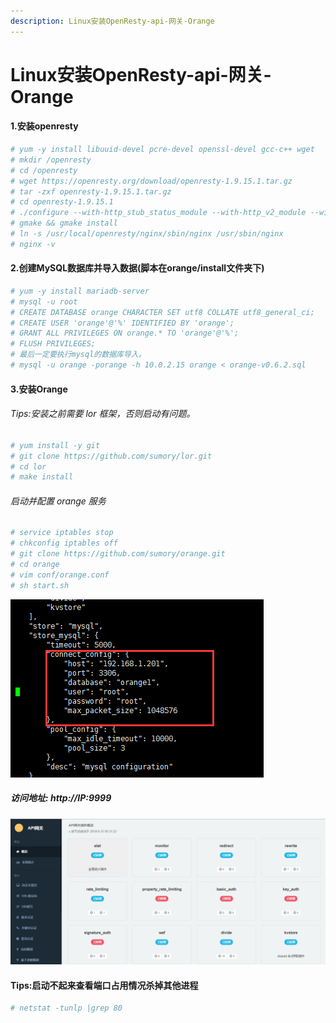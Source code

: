 ```yaml
---
description: Linux安装OpenResty-api-网关-Orange
---
```


# Linux安装OpenResty-api-网关-Orange

#### 1.安装openresty
```bash
# yum -y install libuuid-devel pcre-devel openssl-devel gcc-c++ wget
# mkdir /openresty
# cd /openresty
# wget https://openresty.org/download/openresty-1.9.15.1.tar.gz
# tar -zxf openresty-1.9.15.1.tar.gz
# cd openresty-1.9.15.1
# ./configure --with-http_stub_status_module --with-http_v2_module --with-http_ssl_module 
# gmake && gmake install
# ln -s /usr/local/openresty/nginx/sbin/nginx /usr/sbin/nginx
# nginx -v
```
#### 2.创建MySQL数据库并导入数据(脚本在orange/install文件夹下)
```bash
# yum -y install mariadb-server
# mysql -u root
# CREATE DATABASE orange CHARACTER SET utf8 COLLATE utf8_general_ci;
# CREATE USER 'orange'@'%' IDENTIFIED BY 'orange';
# GRANT ALL PRIVILEGES ON orange.* TO 'orange'@'%';
# FLUSH PRIVILEGES;
# 最后一定要执行mysql的数据库导入。
# mysql -u orange -porange -h 10.0.2.15 orange < orange-v0.6.2.sql
```
#### 3.安装Orange
###### Tips:安装之前需要 lor 框架，否则启动有问题。
```bash
# yum install -y git
# git clone https://github.com/sumory/lor.git
# cd lor
# make install
```
###### 启动并配置 orange 服务
```bash
# service iptables stop
# chkconfig iptables off
# git clone https://github.com/sumory/orange.git
# cd orange
# vim conf/orange.conf
# sh start.sh
```
![](/assets/jianshu/2743275-2e009409e9d775d4.png)


##### 访问地址: http://IP:9999
![](/assets/jianshu/2743275-b87cf50db17bdbf6.png)
#### Tips:启动不起来查看端口占用情况杀掉其他进程
```bash
# netstat -tunlp |grep 80
```
